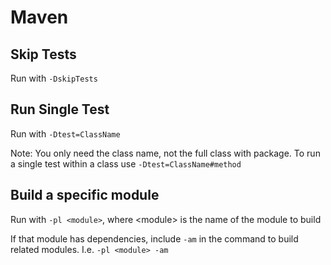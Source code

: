 # Maven

## Skip Tests

Run with ```-DskipTests```

## Run Single Test

Run with ```-Dtest=ClassName```

Note: You only need the class name, not the full class with package. To run a single test within a class use ```-Dtest=ClassName#method```

## Build a specific module

Run with ```-pl <module>```, where &lt;module&gt; is the name of the module to build

If that module has dependencies, include ```-am``` in the command to build related modules. I.e. ```-pl <module> -am```
